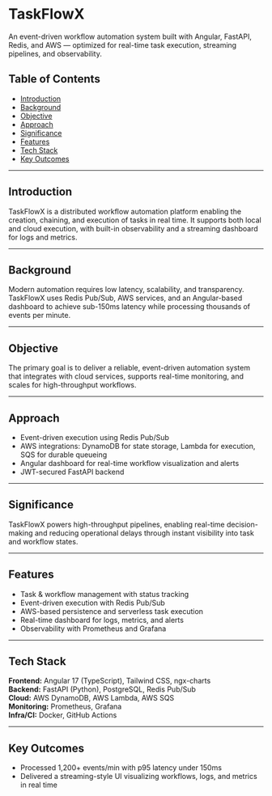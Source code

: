 # TaskFlowX

An event-driven workflow automation system built with Angular, FastAPI, Redis, and AWS — optimized for real-time task execution, streaming pipelines, and observability.

## Table of Contents
- [Introduction](#introduction)
- [Background](#background)
- [Objective](#objective)
- [Approach](#approach)
- [Significance](#significance)
- [Features](#features)
- [Tech Stack](#tech-stack)
- [Key Outcomes](#key-outcomes)

---

## Introduction
TaskFlowX is a distributed workflow automation platform enabling the creation, chaining, and execution of tasks in real time. It supports both local and cloud execution, with built-in observability and a streaming dashboard for logs and metrics.

---

## Background
Modern automation requires low latency, scalability, and transparency. TaskFlowX uses Redis Pub/Sub, AWS services, and an Angular-based dashboard to achieve sub-150ms latency while processing thousands of events per minute.

---

## Objective
The primary goal is to deliver a reliable, event-driven automation system that integrates with cloud services, supports real-time monitoring, and scales for high-throughput workflows.

---

## Approach
- Event-driven execution using Redis Pub/Sub  
- AWS integrations: DynamoDB for state storage, Lambda for execution, SQS for durable queueing  
- Angular dashboard for real-time workflow visualization and alerts  
- JWT-secured FastAPI backend  

---

## Significance
TaskFlowX powers high-throughput pipelines, enabling real-time decision-making and reducing operational delays through instant visibility into task and workflow states.

---

## Features
- Task & workflow management with status tracking  
- Event-driven execution with Redis Pub/Sub  
- AWS-based persistence and serverless task execution  
- Real-time dashboard for logs, metrics, and alerts  
- Observability with Prometheus and Grafana  

---

## Tech Stack
**Frontend:** Angular 17 (TypeScript), Tailwind CSS, ngx-charts  
**Backend:** FastAPI (Python), PostgreSQL, Redis Pub/Sub  
**Cloud:** AWS DynamoDB, AWS Lambda, AWS SQS  
**Monitoring:** Prometheus, Grafana  
**Infra/CI:** Docker, GitHub Actions  

---

## Key Outcomes
- Processed 1,200+ events/min with p95 latency under 150ms  
- Delivered a streaming-style UI visualizing workflows, logs, and metrics in real time

